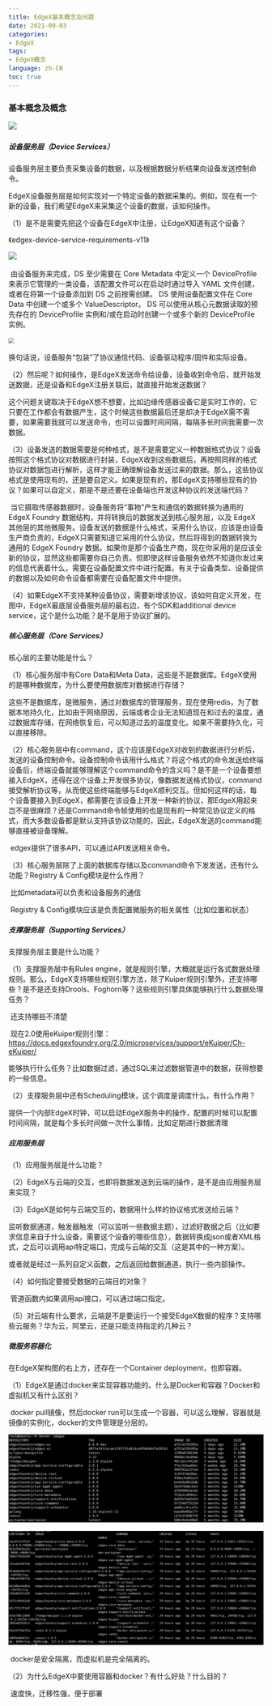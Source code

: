 ```yaml
---
title: EdgeX基本概念及问题
date: 2021-09-03
categories:
- EdgeX
tags:
- EdgeX概念
language: zh-CN
toc: true
---
```


### 基本概念及概念

![](https://cxd-note-img.oss-cn-hangzhou.aliyuncs.com/typora-note-img/image-20210905201600614.png)

##### 设备服务层（Device Services）

设备服务层主要负责采集设备的数据，以及根据数据分析结果向设备发送控制命令。

EdgeX设备服务层是如何实现对一个特定设备的数据采集的。例如，现在有一个新的设备，我们希望EdgeX来采集这个设备的数据，该如何操作。

<!--more-->

（1）是不是需要先把这个设备在EdgeX中注册，让EdgeX知道有这个设备？

《edgex-device-service-requirements-v11》

![](https://cxd-note-img.oss-cn-hangzhou.aliyuncs.com/typora-note-img/image-20210905125946863.png)

​	由设备服务来完成，DS 至少需要在 Core Metadata 中定义一个 DeviceProfile 来表示它管理的一类设备，该配置文件可以在启动时通过导入 YAML 文件创建，或者在将第一个设备添加到 DS 之前按需创建。 DS 使用设备配置文件在 Core Data 中创建一个或多个 ValueDescriptor。 DS 可以使用从核心元数据读取的预先存在的 DeviceProfile 实例和/或在启动时创建一个或多个新的 DeviceProfile 实例。

​	<img src="https://cxd-note-img.oss-cn-hangzhou.aliyuncs.com/typora-note-img/EdgeX_DeviceServiceAbstraction.png" style="zoom: 67%;" />

​	换句话说，设备服务“包装”了协议通信代码、设备驱动程序/固件和实际设备。

（2）然后呢？如何操作，是EdgeX发送命令给设备，设备收到命令后，就开始发送数据，还是设备和EdgeX注册关联后，就直接开始发送数据？

​	这个问题关键取决于EdgeX想不想要，比如边缘传感器设备它是实时工作的，它只要在工作都会有数据产生，这个时候这些数据最后还是却决于EdgeX需不需要，如果需要我就可以发送命令，也可以设置时间间隔，每隔多长时间我需要一次数据。

（3）设备发送的数据需要是何种格式，是不是需要定义一种数据格式协议？设备按照这个格式协议对数据进行封装，EdgeX收到这些数据后，再按照同样的格式协议对数据包进行解析，这样才能正确理解设备发送过来的数据。那么，这些协议格式是使用现有的，还是要自定义。如果是现有的，那EdgeX支持哪些现有的协议？如果可以自定义，那是不是还要在设备端也开发这种协议的发送端代码？

​	当它摄取传感器数据时，设备服务将“事物”产生和通信的数据转换为通用的 EdgeX Foundry 数据结构，并将转换后的数据发送到核心服务层，以及 EdgeX 其他层的其他微服务。设备发送的数据是什么格式，采用什么协议，应该是由设备生产商负责的，EdgeX只需要知道它采用的什么协议，然后将得到的数据转换为通用的 EdgeX Foundry 数据。如果你是那个设备生产商，现在你采用的是应该全新的协议，显然这些都需要你自己负责。但即使这样设备服务依然不知道你发过来的信息代表着什么，需要在设备配置文件中进行配置。有关于设备类型、设备提供的数据以及如何命令设备都需要在设备配置文件中提供。

（4）如果EdgeX不支持某种设备协议，需要新增该协议，该如何自定义开发，在图中，EdgeX最底层设备服务层的最右边，有个SDK和additional device service，这个是什么功能？是不是用于协议扩展的。

##### 核心服务层（Core Services）

核心层的主要功能是什么？

（1）核心服务层中有Core Data和Meta Data，这些是不是数据库。EdgeX使用的是哪种数据库，为什么要使用数据库对数据进行存储？

​	这些不是数据库，是微服务，通过对数据库的管理服务，现在使用redis，为了数据本地持久化，比如由于网络原因，云端或者企业无法知道现在和过去的温度，通过数据库存储，在网络恢复后，可以知道过去的温度变化。如果不需要持久化，可以直接移除。

（2）核心服务层中有command，这个应该是EdgeX对收到的数据进行分析后，发送的设备控制命令。设备控制命令该用什么格式？将这个格式的命令发送给终端设备后，终端设备就能够理解这个command命令的含义吗？是不是一个设备要想接入EdgeX，还得在这个设备上开发很多协议，像数据发送格式协议，command接受解析协议等，从而使这些终端能够与EdgeX顺利交互。但如何这样的话，每个设备要接入到EdgeX，都需要在该设备上开发一种新的协议，那EdgeX用起来岂不是很麻烦？还是Command命令帧使用的也是现有的一种常见协议定义的格式，而大多数设备都是默认支持该协议功能的，因此，EdgeX发送的command能够直接被设备理解。

​	edgex提供了很多API，可以通过API发送相关命令。

（3）核心服务层除了上面的数据库存储以及command命令下发发送，还有什么功能？Registry & Config模块是什么作用？

​	比如metadata可以负责和设备服务的通信

​	Registry & Config模块应该是负责配置微服务的相关属性（比如位置和状态）

##### 支撑服务层（Supporting Services）

支撑服务层主要是什么功能？

（1）支撑服务层中有Rules engine，就是规则引擎，大概就是运行各式数据处理规则。那么，EdgeX支持哪些规则引擎方法，除了Kuiper规则引擎外，还支持哪些？是不是还支持Drools、Foghorn等？这些规则引擎具体能够执行什么数据处理任务？

​	还支持哪些不清楚

​	现在2.0使用eKuiper规则引擎：https://docs.edgexfoundry.org/2.0/microservices/support/eKuiper/Ch-eKuiper/

​	能够执行什么任务？比如数据过滤，通过SQL来过滤数据管道中的数据，获得想要的一些信息。

（2）支撑服务层中还有Scheduling模块，这个调度是调度什么，有什么作用？

​	提供一个内部EdgeX时钟，可以启动EdgeX服务中的操作，配置的时候可以配置时间间隔，就是每个多长时间做一次什么事情，比如定期进行数据清理

##### 应用服务层

（1）应用服务层是什么功能？

（2）EdgeX与云端的交互，也即将数据发送到云端的操作，是不是由应用服务层来实现？

（3）EdgeX是如何与云端交互的，数据用什么样的协议格式发送给云端？

​	监听数据通道，触发器触发（可以监听一些数据主题），过滤好数据之后（比如要求信息来自于什么设备，需要这个设备的哪些信息），数据转换成json或者XML格式，之后可以调用api特定端口，完成与云端的交互（这是其中的一种方案）。

​	或者就是经过一系列自定义函数，之后返回给数据通道，执行一些内部操作。

（4）如何指定要接受数据的云端目的对象？

​	管道函数内如果调用api接口，可以通过端口指定。

（5）对云端有什么要求，云端是不是要运行一个接受EdgeX数据的程序？支持哪些云服务？华为云，阿里云，还是只能支持指定的几种云？

##### 微服务容器化

在EdgeX架构图的右上方，还存在一个Container deployment，也即容器。

（1）EdgeX是通过docker来实现容器功能的。什么是Docker和容器？Docker和虚拟机又有什么区别？

​	docker pull镜像，然后docker run可以生成一个容器，可以这么理解，容器就是镜像的实例化，docker的文件管理是分层的。

![image-20210905205152871](../img/基本概念及问题/image-20210905205152871.png)

![image-20210905205137259](../img/基本概念及问题/image-20210905205137259.png)

​	docker是安全隔离，而虚拟机是完全隔离的。

（2）为什么EdgeX中要使用容器和docker？有什么好处？什么目的？

​	 速度快，迁移性强，便于部署